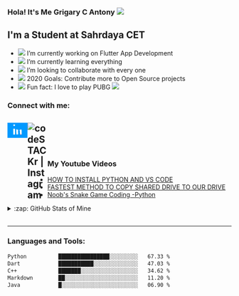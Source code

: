 ### Hola! It's Me Grigary C Antony <img src="https://media.giphy.com/media/hvRJCLFzcasrR4ia7z/giphy.gif" width="25px">

## I'm a Student at Sahrdaya CET

- <img src="https://media.giphy.com/media/SsTQdt4iK9UezN178v/giphy.gif" width="35px">  I’m currently working on Flutter App Development
- <img src="https://media.giphy.com/media/gFK6scW91lwIA6vRXD/giphy.gif" width="25px">  I’m currently learning everything 
- <img src="https://media.giphy.com/media/Y00c0w6xxtLn067SUi/giphy.gif" width="35px">  I’m looking to collaborate with every one 
- <img src="https://media.giphy.com/media/QTlmH8hEoVoi83mdJC/giphy.gif" width="35px">  2020 Goals: Contribute more to Open Source projects 
- <img src="https://media.giphy.com/media/3ohc19SFUdIJ0YQcLe/giphy.gif" width="35px">  Fun fact: I love to play PUBG <img src="https://media.giphy.com/media/dphDDCpGfzJPq/giphy.gif" width="35px">

### Connect with me:

[<img align="left" alt="codeSTACKr | LinkedIn" width="45px" src="https://github.com/Grigary-C-Antony/Grigary-C-Antony/blob/master/assets/deb46f02a59e3b3a2aa58fac16290d63.gif" />][linkedin]
[<img align="left" alt="codeSTACKr | Instagram" width="45px" src="https://media.giphy.com/media/nbQhrNzt8tSqaKwhRt/giphy.gif" />][instagram]
<br>
---

<br>

### My Youtube Videos

<!-- YOUTUBE:START -->
- [HOW TO INSTALL PYTHON AND VS CODE](https://www.youtube.com/watch?v=P17SRDwVbkA)
- [FASTEST METHOD TO COPY SHARED DRIVE TO OUR DRIVE](https://www.youtube.com/watch?v=qkTE5Lp0ETk)
- [Noob's Snake Game Coding -Python](https://www.youtube.com/watch?v=ByO2nQRAds4)
<!-- YOUTUBE:END -->
<details>
  <summary>:zap: GitHub Stats of Mine </summary>
  <img align = "left" alt ="My GitHub Stats" src="https://github-readme-stats-plum-eight.vercel.app/api?username=Grigary-C-Antony&show_icons=true&hide_border=true"/>
</details>
<br />

---


### Languages and Tools:


```text
Python          ████████████████░░░░░░░░░   67.33 % 
Dart            ███████████░░░░░░░░░░░░░░   47.03 % 
C++             ███████░░░░░░░░░░░░░░░░░░   34.62 % 
Markdown        ██░░░░░░░░░░░░░░░░░░░░░░░   11.20 % 
Java            █░░░░░░░░░░░░░░░░░░░░░░░░   06.90 %
```

[instagram]: https://instagram.com/grigary_dracorig
[linkedin]: https://www.linkedin.com/in/grigary-c-antony
